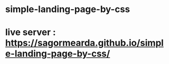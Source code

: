 # simple-landing-page-by-css
# live server :  https://sagormearda.github.io/simple-landing-page-by-css/
